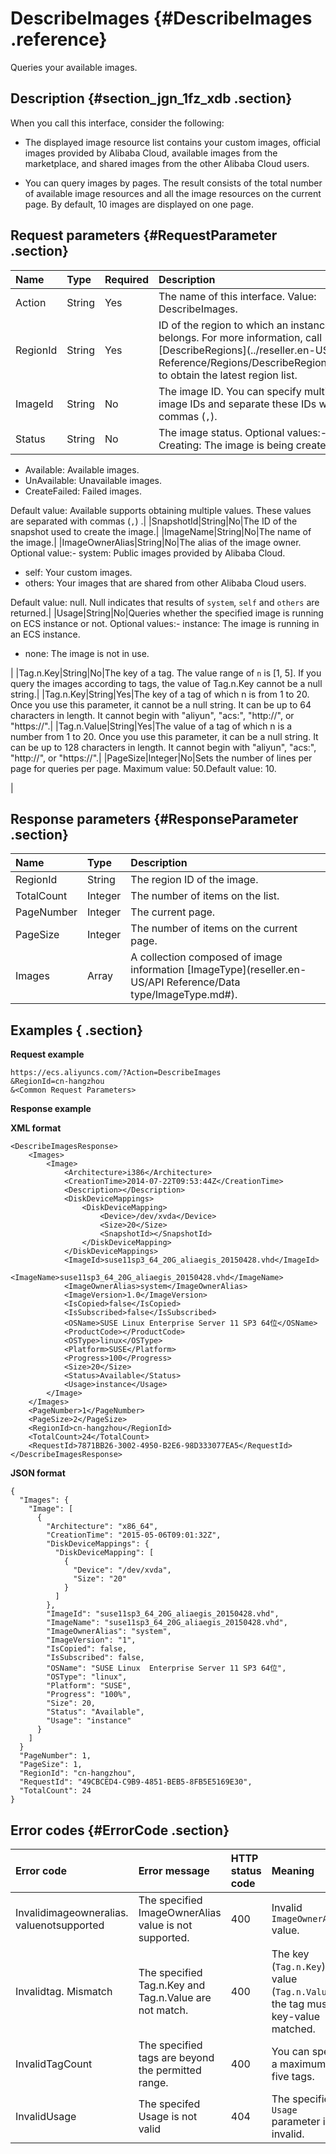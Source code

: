 # DescribeImages {#DescribeImages .reference}

Queries your available images.

## Description {#section_jgn_1fz_xdb .section}

When you call this interface, consider the following:

-   The displayed image resource list contains your custom images, official images provided by Alibaba Cloud, available images from the marketplace, and shared images from the other Alibaba Cloud users.

-   You can query images by pages. The result consists of the total number of available image resources and all the image resources on the current page. By default, 10 images are displayed on one page.


## Request parameters {#RequestParameter .section}

|Name|Type|Required|Description|
|:---|:---|:-------|:----------|
|Action|String|Yes|The name of this interface. Value: DescribeImages.|
|RegionId|String|Yes|ID of the region to which an instance belongs. For more information, call [DescribeRegions](../reseller.en-US/API Reference/Regions/DescribeRegions.md#) to obtain the latest region list.|
|ImageId|String|No|The image ID. You can specify multiple image IDs and separate these IDs with commas \(`,`\).|
|Status|String|No|The image status. Optional values:-   Creating: The image is being created.
-   Available: Available images.
-   UnAvailable: Unavailable images.
-   CreateFailed: Failed images.

Default value: Available supports obtaining multiple values. These values are separated with commas \(`,`\) .|
|SnapshotId|String|No|The ID of the snapshot used to create the image.|
|ImageName|String|No|The name of the image.|
|ImageOwnerAlias|String|No|The alias of the image owner. Optional value:-   system: Public images provided by Alibaba Cloud.
-   self: Your custom images.
-   others: Your images that are shared from other Alibaba Cloud users.

Default value: null. Null indicates that results of `system`, `self` and `others` are returned.|
|Usage|String|No|Queries whether the specified image is running on ECS instance or not. Optional values:-   instance: The image is running in an ECS instance.
-   none: The image is not in use.

|
|Tag.n.Key|String|No|The key of a tag. The value range of `n` is \[1, 5\]. If you query the images according to tags, the value of Tag.n.Key cannot be a null string.|
|Tag.n.Key|String|Yes|The key of a tag of which n is from 1 to 20. Once you use this parameter, it cannot be a null string. It can be up to 64 characters in length. It cannot begin with "aliyun", "acs:", "http://", or "https://".|
|Tag.n.Value|String|Yes|The value of a tag of which n is a number from 1 to 20. Once you use this parameter, it can be a null string. It can be up to 128 characters in length. It cannot begin with "aliyun", "acs:", "http://", or "https://".|
|PageSize|Integer|No|Sets the number of lines per page for queries per page. Maximum value: 50.Default value: 10.

|

## Response parameters {#ResponseParameter .section}

|Name|Type|Description|
|:---|:---|:----------|
|RegionId|String|The region ID of the image.|
|TotalCount|Integer|The number of items on the list.|
|PageNumber|Integer|The current page.|
|PageSize|Integer|The number of items on the current page.|
|Images|Array|A collection composed of image information [ImageType](reseller.en-US/API Reference/Data type/ImageType.md#).|

## Examples { .section}

**Request example** 

```
https://ecs.aliyuncs.com/?Action=DescribeImages
&RegionId=cn-hangzhou
&<Common Request Parameters>
```

**Response example** 

**XML format**

```
<DescribeImagesResponse>
    <Images>
        <Image>
            <Architecture>i386</Architecture>
            <CreationTime>2014-07-22T09:53:44Z</CreationTime>
            <Description></Description>
            <DiskDeviceMappings>
                <DiskDeviceMapping>
                    <Device>/dev/xvda</Device>
                    <Size>20</Size>
                    <SnapshotId></SnapshotId>
                </DiskDeviceMapping>
            </DiskDeviceMappings>
            <ImageId>suse11sp3_64_20G_aliaegis_20150428.vhd</ImageId>            
            <ImageName>suse11sp3_64_20G_aliaegis_20150428.vhd</ImageName>
            <ImageOwnerAlias>system</ImageOwnerAlias>
            <ImageVersion>1.0</ImageVersion>
            <IsCopied>false</IsCopied>
            <IsSubscribed>false</IsSubscribed>
            <OSName>SUSE Linux Enterprise Server 11 SP3 64位</OSName>
            <ProductCode></ProductCode>
            <OSType>linux</OSType>
            <Platform>SUSE</Platform>
            <Progress>100</Progress>
            <Size>20</Size>
            <Status>Available</Status>
            <Usage>instance</Usage>
        </Image>
    </Images>
    <PageNumber>1</PageNumber>
    <PageSize>2</PageSize>
    <RegionId>cn-hangzhou</RegionId>
    <TotalCount>24</TotalCount>
    <RequestId>7871BB26-3002-4950-B2E6-98D333077EA5</RequestId>
</DescribeImagesResponse>
```

 **JSON format** 

```
{
  "Images": {
    "Image": [
      {
        "Architecture": "x86_64",
        "CreationTime": "2015-05-06T09:01:32Z",
        "DiskDeviceMappings": {
          "DiskDeviceMapping": [
            {
              "Device": "/dev/xvda",
              "Size": "20"
            }
          ]
        },
        "ImageId": "suse11sp3_64_20G_aliaegis_20150428.vhd",
        "ImageName": "suse11sp3_64_20G_aliaegis_20150428.vhd",
        "ImageOwnerAlias": "system",
        "ImageVersion": "1",
        "IsCopied": false,
        "IsSubscribed": false,
        "OSName": "SUSE Linux  Enterprise Server 11 SP3 64位",
        "OSType": "linux",
        "Platform": "SUSE",
        "Progress": "100%",
        "Size": 20,
        "Status": "Available",
        "Usage": "instance"
      }
    ]
  }
  "PageNumber": 1,
  "PageSize": 1,
  "RegionId": "cn-hangzhou",
  "RequestId": "49CBCED4-C9B9-4851-BEB5-8FB5E5169E30",
  "TotalCount": 24
}
```

## Error codes {#ErrorCode .section}

|Error code|Error message |HTTP status code |Meaning|
|:---------|:-------------|:----------------|:------|
|Invalidimageowneralias. valuenotsupported|The specified ImageOwnerAlias value is not supported.|400|Invalid `ImageOwnerAlias` value.|
|Invalidtag. Mismatch|The specified Tag.n.Key and Tag.n.Value are not match.|400|The key \(`Tag.n.Key`\) and value \(`Tag.n.Value`\) of the tag must be key-value matched.|
|InvalidTagCount|The specified tags are beyond the permitted range.|400|You can specify a maximum of five tags.|
|InvalidUsage|The specifed Usage is not valid|404|The specified `Usage` parameter is invalid.|


